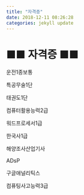 ```yaml
---
title: "자격증"
date: 2018-12-11 08:26:28
categories: jekyll update
---
```


■■ 자격증 ■■
======================

  운전1종보통
  
  특공무술1단
  
  태권도1단
  
  컴퓨터활용능력2급
  
  워드프로세서1급
  
  한국사1급
  
  해양조사산업기사
  
  ADsP
  
  구글애널리틱스
  
  컴퓨팅사고능력3급
